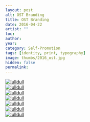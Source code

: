 ```yaml
---
layout: post
alt: OST Branding
title: OST Branding
date: 2016-04-22
artist: ""
loc: 
author: 
year: 
category: Self-Promotion
tags: [identity, print, typography]
image: thumbs/2016_ost.jpg
hidden: false
permalink:
---
```




<div class="post_image">
	<a href="{{ site.baseurl }}/images/posts/2016_ost/001.jpg" target="_blank">
	<img src="{{ site.baseurl }}/images/posts/2016_ost/001.jpg" alt="lulldull"></a>
</div>

<div class="post_image">
	<a href="{{ site.baseurl }}/images/posts/2016_ost/002.jpg" target="_blank">
	<img src="{{ site.baseurl }}/images/posts/2016_ost/002.jpg" alt="lulldull"></a>
</div>

<div class="post_image">
	<a href="{{ site.baseurl }}/images/posts/2016_ost/003.jpg" target="_blank">
	<img src="{{ site.baseurl }}/images/posts/2016_ost/003.jpg" alt="lulldull"></a>
</div>

<div class="post_image">
	<a href="{{ site.baseurl }}/images/posts/2016_ost/004.jpg" target="_blank">
	<img src="{{ site.baseurl }}/images/posts/2016_ost/004.jpg" alt="lulldull"></a>
</div>

<div class="post_image">
	<a href="{{ site.baseurl }}/images/posts/2016_ost/005.jpg" target="_blank">
	<img src="{{ site.baseurl }}/images/posts/2016_ost/005.jpg" alt="lulldull"></a>
</div>

<div class="post_image">
	<a href="{{ site.baseurl }}/images/posts/2016_ost/006.jpg" target="_blank">
	<img src="{{ site.baseurl }}/images/posts/2016_ost/006.jpg" alt="lulldull"></a>
</div>

<div class="post_image">
	<a href="{{ site.baseurl }}/images/posts/2016_ost/007.jpg" target="_blank">
	<img src="{{ site.baseurl }}/images/posts/2016_ost/007.jpg" alt="lulldull"></a>
</div>